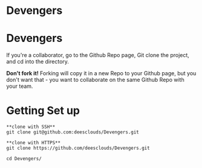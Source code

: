 # Devengers
# Devengers

If you're a collaborator, go to the Github Repo page, Git clone the project, and cd into the directory. 

**Don't fork it!**
Forking will copy it in a new Repo to your Github page, but you don't want that - you want to collaborate on the same Github Repo with your team.

# Getting Set up

```
**clone with SSH**
git clone git@github.com:deesclouds/Devengers.git

**clone with HTTPS**
git clone https://github.com/deesclouds/Devengers.git

cd Devengers/
```